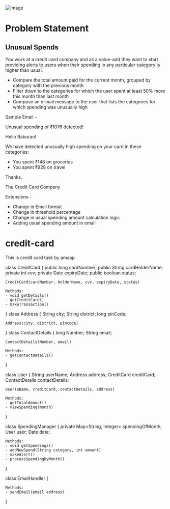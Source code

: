 ![image](https://github.com/sudhir-takale/credit-card/assets/93988135/1ec795d9-855c-485b-97d8-b8b58c2ea995)




# Problem Statement

## Unusual Spends

You work at a credit card company and as a value-add they want to start providing alerts to users when their spending in
any particular category is higher than usual.

- Compare the total amount paid for the current month, grouped by category with the previous month
- Filter down to the categories for which the user spent at least 50% more this month than last month
- Compose an e-mail message to the user that lists the categories for which spending was unusually high

Sample Email -

Unusual spending of ₹1076 detected!

Hello Baburao!

We have detected unusually high spending on your card in these categories:

* You spent ₹148 on groceries
* You spent ₹928 on travel

Thanks,

The Credit Card Company

Extensions -

- Change in Email format
- Change in threshold percentage
- Change in usual spending amount calculation logic
- Adding usual spending amount in email

# credit-card

This is credit card task by amaap


class CreditCard {
    public long cardNumber;
    public String cardHolderName;
    private int cvv;
    private Date expiryDate;
    public boolean status;

    CreditCard(cardNumber, holderName, cvv, expiryDate, status)

    Methods:
    - void getDetails()
    - getCreditCard()
    - makeTransaction()
}
class Address {
    String city;
    String district;
    long pinCode;

    Address(city, district, pincode)
}
class ContactDetails {
    long Number;
    String email;

    ContactDetails(Number, email)

    Methods:
    - getContactDetails()
}


class User {
String userName;
Address address;
CreditCard creditCard;
ContactDetails contactDetails;

    User(uName, creditCard, contactDetails, address)

    Methods:
    - getTotalAmount()
    - viewSpending(month)

}


class SpendingManager {
private Map<String, Integer> spendingOfMonth;
User user;
Date date;

    Methods:
    - void getSpendings()
    - addNewSpend(String category, int amount)
    - makeAlert()
    - processSpendingByMonth()

}

class EmailHandler {

    Methods:
    - sendEmail(email address)

}



